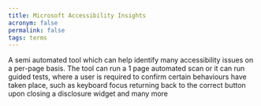 ```yaml
---
title: Microsoft Accessibility Insights
acronym: false
permalink: false
tags: terms
---
```

A semi automated tool which can help identify many accessibility issues on a per-page basis. The tool can run a 1 page automated scan or it can run guided tests, where a user is required to confirm certain behaviours have taken place, such as keyboard focus returning back to the correct button upon closing a disclosure widget and many more